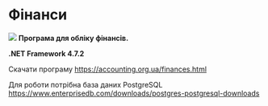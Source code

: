 # Фінанси

<img src="https://accounting.org.ua/images/dollar.ico" /> <b>Програма для обліку фінансів.</b>

 <b>.NET Framework 4.7.2</b>

  Скачати програму      https://accounting.org.ua/finances.html <br/>
  
  Для роботи потрібна база даних PostgreSQL https://www.enterprisedb.com/downloads/postgres-postgresql-downloads <br/>
